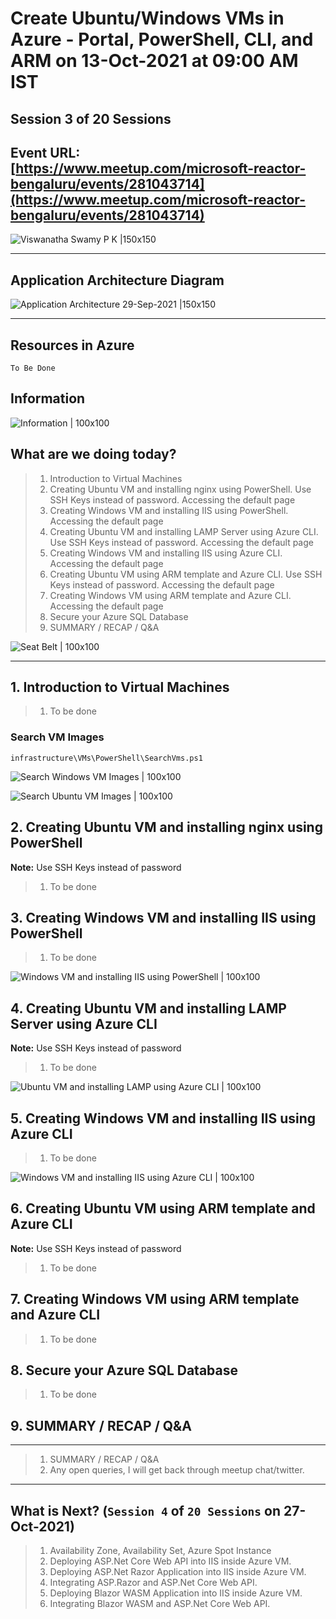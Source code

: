 # Create Ubuntu/Windows VMs in Azure - Portal, PowerShell, CLI, and ARM on 13-Oct-2021 at 09:00 AM IST

## Session **3** of **20** Sessions

## Event URL: [https://www.meetup.com/microsoft-reactor-bengaluru/events/281043714](https://www.meetup.com/microsoft-reactor-bengaluru/events/281043714) 

![Viswanatha Swamy P K |150x150](./documentation/images/ViswanathaSwamy_13thOct.PNG)

---


## Application Architecture Diagram 

![Application Architecture 29-Sep-2021 |150x150](./documentation/images/AppArchitecture_13thOct.PNG)

---

## Resources in Azure

```
To Be Done
```

## Information
![Information | 100x100](./documentation/images/Information.PNG)

## What are we doing today?
> 1. Introduction to Virtual Machines
> 1. Creating Ubuntu VM and installing nginx using PowerShell. Use SSH Keys instead of password. Accessing the default page
> 1. Creating Windows VM and installing IIS using PowerShell. Accessing the default page
> 1. Creating Ubuntu VM and installing LAMP Server using Azure CLI. Use SSH Keys instead of password. Accessing the default page
> 1. Creating Windows VM and installing IIS using Azure CLI. Accessing the default page
> 1. Creating Ubuntu VM using ARM template and Azure CLI. Use SSH Keys instead of password. Accessing the default page
> 1. Creating Windows VM using ARM template and Azure CLI. Accessing the default page
> 1. Secure your Azure SQL Database
> 1. SUMMARY / RECAP / Q&A 

![Seat Belt | 100x100](./documentation/images/SeatBelt.PNG)

*****

## 1. Introduction to Virtual Machines
> 1. To be done



### Search VM Images
`infrastructure\VMs\PowerShell\SearchVms.ps1`

![Search Windows VM Images | 100x100](./documentation/images/SearchVMs_1.PNG)

![Search Ubuntu VM Images | 100x100](./documentation/images/SearchVMs_2.PNG)

## 2. Creating Ubuntu VM and installing nginx using PowerShell

**Note:** Use SSH Keys instead of password
> 1. To be done


## 3. Creating Windows VM and installing IIS using PowerShell
> 1. To be done

![Windows VM and installing IIS using PowerShell | 100x100](./documentation/images/WindowsVM_PS1.PNG)

## 4. Creating Ubuntu VM and installing LAMP Server using Azure CLI
**Note:** Use SSH Keys instead of password

> 1. To be done

![Ubuntu VM and installing LAMP using Azure CLI | 100x100](./documentation/images/UbuntuVM_CLI.PNG)

## 5. Creating Windows VM and installing IIS using Azure CLI
> 1. To be done

![Windows VM and installing IIS using Azure CLI | 100x100](./documentation/images/WindowsVM_CLI.PNG)

## 6. Creating Ubuntu VM using ARM template and Azure CLI
**Note:** Use SSH Keys instead of password
> 1. To be done


## 7. Creating Windows VM using ARM template and Azure CLI
> 1. To be done


## 8. Secure your Azure SQL Database
> 1. To be done

## 9. SUMMARY / RECAP / Q&A 

*****
> 1. SUMMARY / RECAP / Q&A 
> 2. Any open queries, I will get back through meetup chat/twitter.
*****

## What is Next? (`Session 4` of `20 Sessions` on 27-Oct-2021)
> 1. Availability Zone, Availability Set, Azure Spot Instance
> 1. Deploying ASP.Net Core Web API into IIS inside Azure VM.
> 1. Deploying ASP.Net Razor Application into IIS inside Azure VM.
> 1. Integrating ASP.Razor and ASP.Net Core Web API.
> 1. Deploying Blazor WASM Application into IIS inside Azure VM.
> 1. Integrating Blazor WASM and ASP.Net Core Web API.
